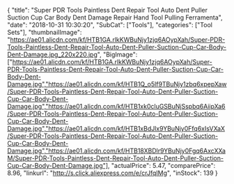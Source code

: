 {
	"title": "Super PDR Tools Paintless Dent Repair Tool Auto Dent Puller Suction Cup Car Body Dent Damage Repair Hand Tool Pulling Ferramenta",
	"date": "2018-10-31 10:30:20",
	"SubCat": ["Tools"],
	"categories": ["Tool Sets"],
	"thumbnailImage": "https://ae01.alicdn.com/kf/HTB1GA.rlkKWBuNjy1zjq6AOypXah/Super-PDR-Tools-Paintless-Dent-Repair-Tool-Auto-Dent-Puller-Suction-Cup-Car-Body-Dent-Damage.jpg_220x220.jpg",
	"BigImage": ["https://ae01.alicdn.com/kf/HTB1GA.rlkKWBuNjy1zjq6AOypXah/Super-PDR-Tools-Paintless-Dent-Repair-Tool-Auto-Dent-Puller-Suction-Cup-Car-Body-Dent-Damage.jpg","https://ae01.alicdn.com/kf/HTB1Q_o5lf9TBuNjy1zbq6xpepXaw/Super-PDR-Tools-Paintless-Dent-Repair-Tool-Auto-Dent-Puller-Suction-Cup-Car-Body-Dent-Damage.jpg","https://ae01.alicdn.com/kf/HTB1xk0cluGSBuNjSspbq6AiipXa6/Super-PDR-Tools-Paintless-Dent-Repair-Tool-Auto-Dent-Puller-Suction-Cup-Car-Body-Dent-Damage.jpg","https://ae01.alicdn.com/kf/HTB1xBdJlx9YBuNjy0Ffq6xIsVXaX/Super-PDR-Tools-Paintless-Dent-Repair-Tool-Auto-Dent-Puller-Suction-Cup-Car-Body-Dent-Damage.jpg","https://ae01.alicdn.com/kf/HTB18XBDlr9YBuNjy0Fgq6AxcXXaM/Super-PDR-Tools-Paintless-Dent-Repair-Tool-Auto-Dent-Puller-Suction-Cup-Car-Body-Dent-Damage.jpg"],
	"actualPrice": 5.47,
	"comparePrice": 8.96,
	"linkurl": "http://s.click.aliexpress.com/e/crJfqIMg",
	"inStock": 139
}

